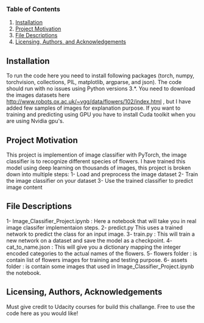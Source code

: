 ### Table of Contents

1. [Installation](#installation)
2. [Project Motivation](#motivation)
3. [File Descriptions](#files)
4. [Licensing, Authors, and Acknowledgements](#licensing)

## Installation <a name="installation"></a>

To run the code here you need to install following packages (torch, numpy, torchvision, collections, PIL, matplotlib, argparse, and json). The code should run with no issues using Python versions 3.*.
You need to download the images datasets here http://www.robots.ox.ac.uk/~vgg/data/flowers/102/index.html , but I have added few samples of images for explanation purpose.
If you want to training and predicting using GPU you have to install Cuda toolkit when you are using Nvidia gpu's.

## Project Motivation<a name="motivation"></a>

This project is implemention of image classifier with PyTorch, the image classifier is to recognize different species of flowers.
I have trained this model using deep learning on thousands of images, this project is broken down into multiple steps:
1- Load and preprocess the image dataset
2- Train the image classifier on your dataset
3- Use the trained classifier to predict image content

## File Descriptions <a name="files"></a>

1- Image_Classifier_Project.ipynb : Here a notebook that will take you in real image classifer implementaion steps.
2- predict.py This uses a trained network to predict the class for an input image.
3- train.py : This will train a new network on a dataset and save the model as a checkpoint.
4- cat_to_name.json : This will give you a dictionary mapping the integer encoded categories to the actual names of the flowers.
5- flowers folder : is contain list of flowers images for training and testing purpose.
6- assets folder : is contain some images that used in Image_Classifier_Project.ipynb the notebook.


## Licensing, Authors, Acknowledgements<a name="licensing"></a>
Must give credit to Udacity courses for build this challange. Free to use the code here as you would like!
